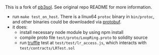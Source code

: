 This is a fork of [pb3sol](https://github.com/umegaya/pb3sol). See original repo README for more information.

- run ```make test_on_host```. There is a linux64 ```protoc``` binary in ```bin/protoc```, 
  and other binaries could be downloaded via [protobuf](https://github.com/protocolbuffers/protobuf/releases).
- it does:
  - install necessary node module by using npm install
  - compile proto file ```test/proto/LoopRing.proto``` to solidity source
  - run [truffle](http://truffleframework.com/) test at ```test/test/lr_access.js```, which interacts with ```test/contracts/LRTest.sol```
